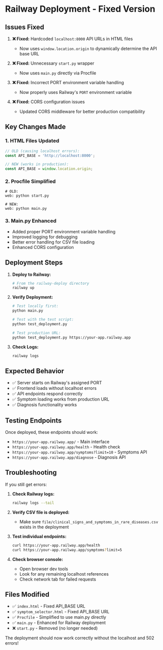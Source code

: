 # Railway Deployment - Fixed Version

## Issues Fixed

1. **❌ Fixed:** Hardcoded `localhost:8000` API URLs in HTML files
   - Now uses `window.location.origin` to dynamically determine the API base URL
   
2. **❌ Fixed:** Unnecessary `start.py` wrapper
   - Now uses `main.py` directly via Procfile
   
3. **❌ Fixed:** Incorrect PORT environment variable handling
   - Now properly uses Railway's `PORT` environment variable
   
4. **❌ Fixed:** CORS configuration issues
   - Updated CORS middleware for better production compatibility

## Key Changes Made

### 1. HTML Files Updated
```javascript
// OLD (causing localhost errors):
const API_BASE = 'http://localhost:8000';

// NEW (works in production):
const API_BASE = window.location.origin;
```

### 2. Procfile Simplified
```
# OLD:
web: python start.py

# NEW:
web: python main.py
```

### 3. Main.py Enhanced
- Added proper PORT environment variable handling
- Improved logging for debugging
- Better error handling for CSV file loading
- Enhanced CORS configuration

## Deployment Steps

1. **Deploy to Railway:**
   ```bash
   # From the railway-deploy directory
   railway up
   ```

2. **Verify Deployment:**
   ```bash
   # Test locally first:
   python main.py
   
   # Test with the test script:
   python test_deployment.py
   
   # Test production URL:
   python test_deployment.py https://your-app.railway.app
   ```

3. **Check Logs:**
   ```bash
   railway logs
   ```

## Expected Behavior

- ✅ Server starts on Railway's assigned PORT
- ✅ Frontend loads without localhost errors
- ✅ API endpoints respond correctly
- ✅ Symptom loading works from production URL
- ✅ Diagnosis functionality works

## Testing Endpoints

Once deployed, these endpoints should work:

- `https://your-app.railway.app/` - Main interface
- `https://your-app.railway.app/health` - Health check
- `https://your-app.railway.app/symptoms?limit=10` - Symptoms API
- `https://your-app.railway.app/diagnose` - Diagnosis API

## Troubleshooting

If you still get errors:

1. **Check Railway logs:**
   ```bash
   railway logs --tail
   ```

2. **Verify CSV file is deployed:**
   - Make sure `file/clinical_signs_and_symptoms_in_rare_diseases.csv` exists in the deployment

3. **Test individual endpoints:**
   ```bash
   curl https://your-app.railway.app/health
   curl https://your-app.railway.app/symptoms?limit=5
   ```

4. **Check browser console:**
   - Open browser dev tools
   - Look for any remaining localhost references
   - Check network tab for failed requests

## Files Modified

- ✅ `index.html` - Fixed API_BASE URL
- ✅ `symptom_selector.html` - Fixed API_BASE URL  
- ✅ `Procfile` - Simplified to use main.py directly
- ✅ `main.py` - Enhanced for Railway deployment
- ❌ `start.py` - Removed (no longer needed)

The deployment should now work correctly without the localhost and 502 errors!